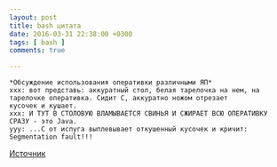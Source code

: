 ```yaml
---
layout: post
title: bash цитата
date: 2016-03-31 22:38:00 +0300
tags: [ bash ]
comments: true

---
```


    *Обсуждение использования оперативки различными ЯП*
    xxx: вот представь: аккуратный стол, белая тарелочка на нем, на тарелочке оперативка. Сидит С, аккуратно ножом отрезает
    кусочек и кушает.
    xxx: И ТУТ В СТОЛОВУЮ ВЛАМЫВАЕТСЯ СВИНЬЯ И СЖИРАЕТ ВСЮ ОПЕРАТИВКУ СРАЗУ - это Java.
    yyy: ...С от испуга выплевывает откушенный кусочек и кричит: Segmentation fault!!!

[Источник](http://bash.im/quote/438650)
